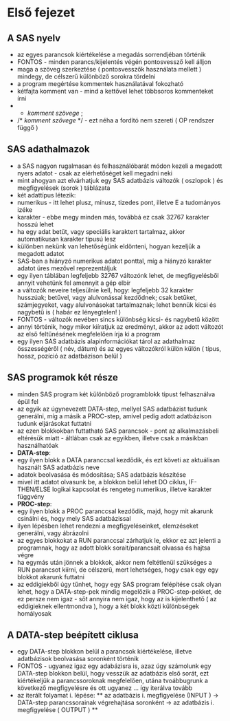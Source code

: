 # Első fejezet

## A SAS nyelv
 * az egyes parancsok kiértékelése a megadás sorrendjéban történik
 * FONTOS - minden parancs/kijelentés végén pontosvessző kell álljon
 * maga a szöveg szerkeztése ( pontosvesszők használata mellett ) mindegy, de célszerű különböző sorokra tördelni
 * a program megértése kommentek használatával fokozható
 * kétfajta komment van - mind a kettővel lehet többsoros kommenteket írni
  * * _komment szövege_ ;
  * /* _komment szövege_ */ - ezt néha a fordító nem szereti ( OP rendszer függő )
 
## SAS adathalmazok
 * a SAS nagyon rugalmasan és felhasználóbarát módon kezeli a megadott nyers adatot - csak az elérhetőséget kell megadni neki
 * mint ahogyan azt elvárhatjuk egy SAS adatbázis változók ( oszlopok ) és megfigyelések (sorok ) táblázata
 * két adattípus létezik:
  * numerikus - itt lehet plusz, mínusz, tizedes pont, illetve E a tudományos izéke
  * karakter - ebbe megy minden más, továbbá ez csak 32767 karakter hosszú lehet
 * ha egy adat betűt, vagy speciális karaktert tartalmaz, akkor automatikusan karakter tipusú lesz
 * különben nekünk van lehetőségünk eldönteni, hogyan kezeljük a megadott adatot
 * SAS-ban a hiányzó numerikus adatot ponttal, míg a hiányzó karakter adatot üres mezővel reprezentáljuk
 * egy ilyen táblában legfeljebb 32767 változónk lehet, de megfigyelésből annyit vehetünk fel amennyit a gép elbír
 * a változók neveire teljesülnie kell, hogy: legfeljebb 32 karakter husszúak; betűvel, vagy alulvonással kezdődnek; csak betűket, számjegyeket, vagy alulvonásokat tartalmaznak; lehet bennük kicsi és nagybetű is ( habár ez lényegtelen! )
 * FONTOS - változók nevében sincs különbség kicsi- és nagybetű között
 * annyi történik, hogy mikor kiíratjuk az eredményt, akkor az adott változót az első feltűnésének megfelelően írja ki a program
 * egy ilyen SAS adatbázis alapinformációkat tárol az adathalmaz összességéről ( név, dátum) és az egyes változókról külön külön ( típus, hossz, pozíció az adatbázison belül )
 
## SAS programok két része
 * minden SAS program két különböző programblokk tipust felhasználva épül fel
 * az egyik az úgynevezett DATA-step, mellyel SAS adatbázist tudunk generálni, míg a másik a PROC-step, amivel pedig adott adatbázison tudunk eljárásokat futtatni
 * az ezen blokkokban futtatható SAS parancsok - pont az alkalmazásbeli eltérésük miatt - áltlában csak az egyikben, illetve csak a másikban használhatóak
 * **DATA-step**:
  * egy ilyen blokk a DATA paranccsal kezdődik, és ezt követi az aktuálisan használt SAS adatbázis neve
  * adatok beolvasása és módosítása; SAS adatbázis készítése
  * mivel itt adatot olvasunk be, a blokkon belül lehet DO ciklus, IF-THEN/ELSE logikai kapcsolat és rengeteg numerikus, illetve karakter függvény
 * **PROC-step**:
  * egy ilyen blokk a PROC paranccsal kezdődik, majd, hogy mit akarunk csinálni és, hogy mely SAS adatbázissal
  * ilyen lépésben lehet rendezni a megfigyeléseinket, elemzéseket generálni, vagy ábrázolni
 * az egyes blokkokat a RUN paranccsal zárhatjuk le, ekkor ez azt jelenti a programnak, hogy az adott blokk sorait/parancsait olvassa és hajtsa végre
 * ha egymás után jönnek a blokkok, akkor nem feltétlenül szükséges a RUN parancsot kiírni, de célszerű, mert lehetséges, hogy csak egy egy blokkot akarunk futtatni
 * az eddigiekből úgy tűnhet, hogy egy SAS program felépítése csak olyan lehet, hogy a DATA-step-pek mindig megelőzik a PROC-step-pekket, de ez persze nem igaz - sőt annyira nem igaz, hogy az is kijelenthető ( az eddigieknek ellentmondva ), hogy a két blokk közti különbségek homályosak

## A DATA-step beépített ciklusa
 * egy DATA-step blokkon belül a parancsok kiértékelése, illetve adatbázisok beolvasása soronként történik
 * FONTOS - ugyanez igaz egy adabázisra is, azaz úgy számolunk egy DATA-step blokkon belül, hogy vesszük az adatbázis első sorát, ezt kiértékeljük a parancssoroknak megfelelően, utána tvoábbugrunk a következő megfigyelésre és ott ugyanez ... így iterálva tovább
 * az iterált folyamat i. lépése: ** az adatbázis i. megfigyelése (INPUT ) -> DATA-step parancssorainak végrehajtása soronként -> az adatbázis i. megfigyelése ( OUTPUT ) **
 

